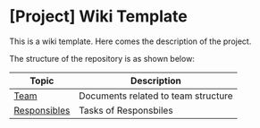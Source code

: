 # [Project] Wiki Template

This is a wiki template. Here comes the description of the project.

The structure of the repository is as shown below:

| Topic                                                 | Description                                                  |
| ----------------------------------------------------- | ------------------------------------------------------------ |
| [Team](https://github.com/sinafarzan/My_Wiki_Template/wiki/Team_Structure) | Documents related to team structure |
| [Responsibles](https://github.com/sinafarzan/My_Wiki_Template/wiki/Responsibles) | Tasks of Responsbiles |
